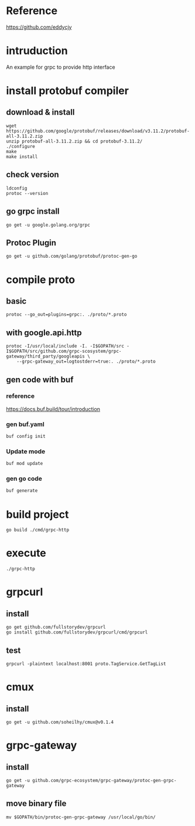 # Reference

https://github.com/eddycjy
# intruduction

An example for grpc to provide http interface

# install protobuf compiler


## download & install

```
wget https://github.com/google/protobuf/releases/download/v3.11.2/protobuf-all-3.11.2.zip
unzip protobuf-all-3.11.2.zip && cd protobuf-3.11.2/
./configure
make
make install
```
## check version

```
ldconfig
protoc --version
```

## go grpc install

```
go get -u google.golang.org/grpc
```

## Protoc Plugin

```
go get -u github.com/golang/protobuf/protoc-gen-go
```

# compile proto

## basic
```
protoc --go_out=plugins=grpc:. ./proto/*.proto
```

## with google.api.http
```
protoc -I/usr/local/include -I. -I$GOPATH/src -I$GOPATH/src/github.com/grpc-scosystem/grpc-gateway/third_party/googleapis \
	--grpc-gateway_out=logtostderr=true:. ./proto/*.proto
```

## gen code with buf

### reference

https://docs.buf.build/tour/introduction

### gen buf.yaml

```bash
buf config init
```

### Update mode

```bash
buf mod update
```

### gen go code

```bash
buf generate
```


# build project
```
go build ./cmd/grpc-http
```

# execute
```
./grpc-http
```

# grpcurl

## install
```
go get github.com/fullstorydev/grpcurl
go install github.com/fullstorydev/grpcurl/cmd/grpcurl
```

## test
```
grpcurl -plaintext localhost:8001 proto.TagService.GetTagList
```


# cmux

## install
```
go get -u github.com/soheilhy/cmux@v0.1.4
```

# grpc-gateway

## install
```
go get -u github.com/grpc-ecosystem/grpc-gateway/protoc-gen-grpc-gateway
```

## move binary file
```
mv $GOPATH/bin/protoc-gen-grpc-gateway /usr/local/go/bin/
```
